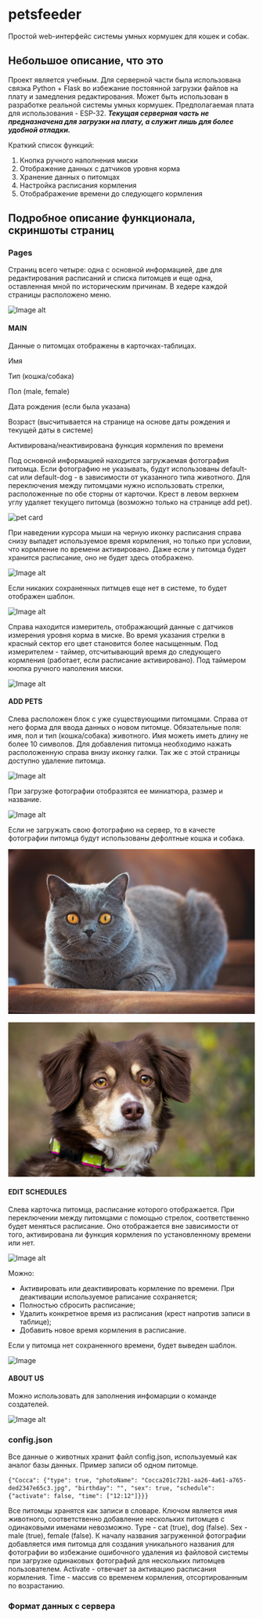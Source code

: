 # petsfeeder
Простой web-интерфейс системы умных кормушек для кошек и собак.
## Небольшое описание, что это
Проект является учебным. Для серверной части была использована связка Python + Flask во избежание постоянной загрузки файлов на плату и замедления редактирования.  Может быть использован в разработке реальной системы умных кормушек. Предполагаемая плата для использования - ESP-32. ***Текущая серверная часть не предназначена для загрузки на плату, а служит лишь для более удобной отладки.***

Краткий список функций:

1. Кнопка ручного наполнения миски
2. Отображение данных с датчиков уровня корма
3. Хранение данных о питомцах
4. Настройка расписания кормления
5. Отобрабражение времени до следующего кормления
## Подробное описание функционала, скриншоты страниц
### Pages
Страниц всего четыре: одна с основной информацией, две для редактирования расписаний и списка питомцев и еще одна, оставленная мной по историческим причинам.
В хедере каждой страницы расположено меню.

![Image alt](https://github.com/BlackFlowerDog/laughing-bassoon/raw/main/menu.png)

#### MAIN

Данные о питомцах отображены в карточках-таблицах.

Имя

Тип (кошка/собака)

Пол (male, female)

Дата рождения (если была указана)

Возраст (высчитывается на странице на основе даты рождения и текущей даты в системе)

Активирована/неактивирована функция кормления по времени

Под основной информацией находится загружаемая фотография питомца. Если фотографию не указывать, будут использованы default-cat или default-dog - в зависимости от указанного типа животного. Для переключения между питомцами нужно использовать стрелки, расположенные по обе сторны от карточки. Крест в левом верхнем углу удаляет текущего питомца (возможно только на странице add pet).

![pet card](https://github.com/BlackFlowerDog/laughing-bassoon/raw/main/pet_card.png)

При наведении курсора мыши на черную иконку расписания справа снизу выпадет используемое время кормления, но только при условии, что кормление по времени активировано. Даже если у питомца будет хранится расписание, оно не будет здесь отображено.

![Image alt](https://github.com/BlackFlowerDog/laughing-bassoon/raw/main/time_PC.png)

Если никаких сохраненных питмцев еще нет в системе, то будет отображен шаблон.

![Image alt](https://github.com/BlackFlowerDog/laughing-bassoon/raw/main/image.png)

Справа находится измеритель, отображающий данные с датчиков измерения уровня корма в миске. Во время указания стрелки в красный сектор его цвет становится более насыщенным.
Под измерителем - таймер, отсчитывающий время до следующего кормления (работает, если расписание активировано). 
Под таймером кнопка ручного наполения миски. 

![Image alt](https://github.com/BlackFlowerDog/laughing-bassoon/raw/main/foodlvl.png)

#### ADD PETS

Слева расположен блок с уже существующими питомцами. Справа от него форма для ввода данных о новом питомце. Обязательные поля: имя, пол и тип (кошка/собака) животного. Имя можеть иметь длину не более 10 символов.
Для добавления питомца необходимо нажать расположенную справа внизу иконку галки.
Так же с этой страницы доступно удаление питомца.

![Image alt](https://github.com/BlackFlowerDog/laughing-bassoon/raw/main/addPet.png)

При загрузке фотографии отобразятся ее миниатюра, размер и название.

![Image alt](https://github.com/BlackFlowerDog/laughing-bassoon/raw/main/uploads_image.png)

Если не загружать свою фотографию на сервер, то в качесте фотографии питомца будут использованы дефолтные кошка и собака.

![Image alt](https://github.com/BlackFlowerDog/petsfeeder/raw/main/static/images/default-cat.jpg)

![Image alt](https://github.com/BlackFlowerDog/petsfeeder/raw/main/static/images/default-dog.jpg)

#### EDIT SCHEDULES

Слева карточка питомца, расписание которого отображается. При переключении между питомцами с помощью стрелок, соответственно будет меняться расписание. Оно отображается вне зависимости от того, активирована ли функция кормления по установленному времени или нет.

![Image alt](https://github.com/BlackFlowerDog/laughing-bassoon/raw/main/schedule_editor.png)

Можно:
- Активировать или деактивировать кормление по времени. При деактивации используемое раписание сохраняется;
- Полностью сбросить расписание;
- Удалить конкретное время из расписания (крест напротив записи в таблице);
- Добавить новое время кормления в расписание.

Если у питомца нет сохраненного времени, будет выведен шаблон.

![Image ](https://github.com/BlackFlowerDog/laughing-bassoon/raw/main/image.png)


#### ABOUT US

Можно использовать для заполнения инфомарции о команде создателей.

![Image alt](https://github.com/BlackFlowerDog/laughing-bassoon/raw/main/about_us.png)

### config.json

Все данные о животных хранит файл config.json, используемый как аналог базы данных. 
Пример записи об одном питомце.

```
{"Cocca": {"type": true, "photoName": "Cocca201c72b1-aa26-4a61-a765-ded2347e65c3.jpg", "birthday": "", "sex": true, "schedule": {"activate": false, "time": ["12:12"]}}}
```

Все питомцы хранятся как записи в словаре. Ключом является имя животного, соответственно добавление нескольких питомцев с одинаковыми именами невозможно.
Type - cat (true), dog (false). Sex - male (true), female (false).
К началу названия загруженной фотографии добавляется имя питомца для создания уникального названия для фотографии во избежание ошибочного удаления из файловой системы при загрузке одинаковых фотографий для нескольких питомцев пользователем.
Activate - отвечает за активацию расписания кормления. Time - массив со временем кормления, отсортированным по возрастанию.

### Формат данных с сервера

